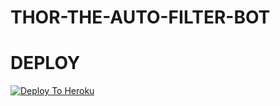 # THOR-THE-AUTO-FILTER-BOT



# DEPLOY

[![Deploy To Heroku](https://www.herokucdn.com/deploy/button.svg)](https://heroku.com/deploy?template=https://github.com/raihanvaliyakath/THOR-THE-AUTO-FILTER-BOT)

